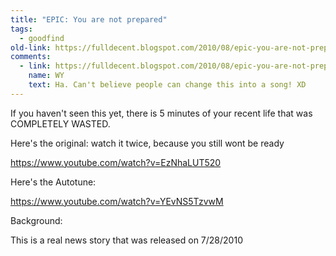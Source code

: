 ```yaml
---
title: "EPIC: You are not prepared"
tags:
  - goodfind 
old-link: https://fulldecent.blogspot.com/2010/08/epic-you-are-not-prepared.html
comments:
  - link: https://fulldecent.blogspot.com/2010/08/epic-you-are-not-prepared.html#comment-2251335063296642900
    name: WY
    text: Ha. Can't believe people can change this into a song! XD
---
```


If you haven't seen this yet, there is 5 minutes of your recent life that was COMPLETELY WASTED.

Here's the original: watch it twice, because you still wont be ready

<https://www.youtube.com/watch?v=EzNhaLUT520>

Here's the Autotune:

<https://www.youtube.com/watch?v=YEvNS5TzvwM>

Background:

This is a real news story that was released on 7/28/2010
